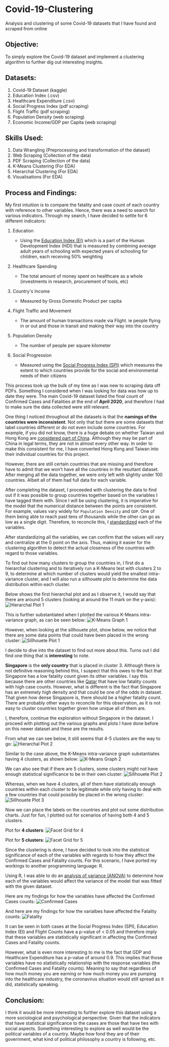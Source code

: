 # Covid-19-Clustering
Analysis and clustering of some Covid-19 datasets that I have found and scraped from online


## Objective:
To simply explore the Covid-19 dataset and implement a clustering algorithm to further dig out interesting insights.

## Datasets:

  1. Covid-19 Dataset (kaggle)
  2. Education Index (.csv)
  3. Healthcare Expenditure (.csv)
  4. Social Progress Index (pdf scraping)
  5. Flight Traffic (pdf scraping)
  6. Population Density (web scraping)
  7. Economic Income/GDP per Capita (web scraping)

## Skills Used:

  1. Data Wrangling (Preprocessing and transformation of the dataset)
  2. Web Scraping (Collection of the data)
  3. PDF Scraping (Collection of the data)
  4. K-Means Clustering (For EDA)
  5. Hierarchal Clustering (For EDA)
  6. Visualisations (For EDA)

## Process and Findings:
My first intuition is to compare the fatality and case count of each country with reference to other variables. 
Hence, there was a need to search for various indicators. 
Through my search, I have decided to settle for 6 different indicators:
  1. Education
  
      - Using the [Education Index (EI)](https://en.wikipedia.org/wiki/Education_Index) which is a part of the Human Development Index (HDI) that is measured by combining average adult years of schooling with expected years of schooling for children, each receiving 50% weighting
  
  2. Healthcare Spending
  
      - The total amount of money spent on healthcare as a whole (investments in research, procurement of tools, etc)
  
  3. Country's Income
  
      - Measured by Gross Domestic Product per capita
  
  4. Flight Traffic and Movement
  
      - The amount of human transactions made via Flight. ie people flying in or out and those in transit and making their way into the country
  
  5. Population Density
  
      - The number of people per square kilometer
  
  6. Social Progression
      
      - Measured using the [Social Progress Index (SPI)](https://en.wikipedia.org/wiki/Social_Progress_Index) which measures the extent to which countries provide for the social and environmental needs of their citizens
  
This process took up the bulk of my time as I was new to scraping data off PDFs. Something I considered when I was looking for data was how up to date they were. The main Covid-19 dataset listed the final count of Confirmed Cases and Fatalities at the end of **April 2020**, and therefore I had to make sure the data collected were still relevant. 


One thing I noticed throughout all the datasets is that the **namings of the countries were inconsistent**.
Not only that but there are some datasets that label countries different or do not even include some countries.
For example, if you did not know, there is a huge debate on whether Taiwan and Hong Kong are [considered part of China](https://www.scmp.com/news/china/society/article/2164126/why-are-taiwan-and-hong-kong-separate-china-chinese-raise-ruckus). 
Although they may be part of China in legal terms, they are not in almost every other way. 
In order to make this consistent for me, I have converted Hong Kong and Taiwan into their individual countries for this project.

However, there are still certain countries that are missing and therefore have to admit that we won't have all the countries in the resultant dataset.
After merging all the data together, we were only left with slightly under 100 countries. Albeit all of them had full data for each variable. 

After completing the dataset, I proceeded with clustering the data to find out if it was possible to group countries together based on the variables I have tagged them with. Since I will be using clustering, it is imperative for the model that the numerical distance between the points are consistent. For example, values vary widely for `Population Density` and `GDP`. One of them being able to reach past tens of thousands while the other can go as low as a single digit. Therefore, to reconcile this, I [standardized](https://www.statisticshowto.com/standardized-values-examples/) each of the variables. 

After standardizing all the variables, we can confirm that the values will vary and centralize at the 0 point on the axis. Thus, making it easier for the clustering algorithm to detect the actual closeness of the countries with regard to those variables. 

To find out how many clusters to group the countries in, I first do a hierarchal clustering and to iteratively run a K-Means test with clusters 2 to 9, to determine at which number of clusters would yield the smallest intra-variance cluster, and I will also run a sillhouete plot to determine the data distribution within each cluster.


Below shows the first hierarchal plot and as I observe it, I would say that there are around 5 clusters (looking at around the 11 mark on the y-axis):
![Hierarchal Plot 1](https://github.com/jaotheboss/Covid-19-Clustering/blob/master/Visualisations/Hierarchal%20Plot_v1.png)

This is further substantiated when I plotted the various K-Means intra-variance graph, as can be seen below:
![K-Means Graph 1](https://github.com/jaotheboss/Covid-19-Clustering/blob/master/Visualisations/Elbow%20Plot_v1.png)

However, when looking at the sillhouete plot, show below, we notice that there are some data points that could have been placed in the wrong cluster:
![Sillhouete Plot 1](https://github.com/jaotheboss/Covid-19-Clustering/blob/master/Visualisations/Sillhouete%20Plot_v1.png)


I decide to dive into the dataset to find out more about this. Turns out I did find one thing that is **interesting** to note.

**Singapore** is the **only country** that is placed in cluster 3. Although there is not definitive reasoning behind this, I suspect that this owes to the fact that Singapore has a low fatality count given its other variables. I say this because there are other countries like [Qatar](https://www.google.com/search?q=qatar+covid+19&oq=qatar+cov&aqs=chrome.1.0l2j69i57j0l4.4547j0j7&sourceid=chrome&ie=UTF-8) that have low fatality counts with high case counts. However, what is different is the fact that Singapore has an extremely high density and that could be one of the odds in dataset. That given how dense Singapore is, there should be a higher fatality count. There are probably other ways to reconcile for this observation, as it is not easy to cluster countries together given how unique all of them are. 

I, therefore, continue the exploration without Singapore in the dataset. I proceed with plotting out the various graphs and plots I have done before on this newer dataset and these are the results. 

From what we can see below, it still seems that 4-5 clusters are the way to go:
![Hierarchal Plot 2](https://github.com/jaotheboss/Covid-19-Clustering/blob/master/Visualisations/Hierarchal%20Plot_v2.png)

Similar to the case above, the K-Means intra-variance graph substantiates having 4 clusters, as shown below:
![K-Means Graph 2](https://github.com/jaotheboss/Covid-19-Clustering/blob/master/Visualisations/Elbow%20Plot_v2.png)

We can also see that if there are 5 clusters, some clusters might not have enough statistical significance to be in their own cluster:
![Sillhouete Plot 2](https://github.com/jaotheboss/Covid-19-Clustering/blob/master/Visualisations/Sillhouete%20Plot%20with%205_v2.png)

Whereas, when we have 4 clusters, all of them have statistically enough countries within each cluster to be legitimate while only having to deal with a few countries that could possibly be placed in the wrong cluster:
![Sillhouete Plot 3](https://github.com/jaotheboss/Covid-19-Clustering/blob/master/Visualisations/Sillhouete%20Plot%20with%204_v2.png)

Now we can place the labels on the countries and plot out some distribution charts. Just for fun, I plotted out for scenarios of having both 4 and 5 clusters.

Plot for **4 clusters**:
![Facet Grid for 4](https://github.com/jaotheboss/Covid-19-Clustering/blob/master/Visualisations/Facetgrid%20Plot%20for%204.png)

Plot for **5 clusters**:
![Facet Grid for 5](https://github.com/jaotheboss/Covid-19-Clustering/blob/master/Visualisations/Facetgrid%20Plot%20for%205.png)

Since the clustering is done, I have decided to look into the statistical significance of each of the variables with regards to how they affect the Confirmed Cases and Fatality counts. For this scenario, I have ported my workings to another programming language: R. 

Using R, I was able to do an [analysis of variance (ANOVA)](https://www.statisticshowto.com/probability-and-statistics/hypothesis-testing/anova/) to determine how each of the variables would affect the variance of the model that was fitted with the given dataset. 

Here are my findings for how the variables have affected the Confirmed Cases counts:
![Confirmed Cases](https://github.com/jaotheboss/Covid-19-Clustering/blob/master/Visualisations/ANOVA%20for%20Cases.png)

And here are my findings for how the varialbes have affected the Fatality counts:
![Fatality](https://github.com/jaotheboss/Covid-19-Clustering/blob/master/Visualisations/ANOVA%20for%20Fatalities.png)

It can be seen in both cases at the Social Progress Index (SPI), Education Index (EI) and Flight Counts have a p-value of < 0.05 and therefore imply that these variables are statistically significant in affecting the Confirmed Cases and Fatality counts. 

However, what is even more interesting to me is the fact that GDP and Healthcare Expenditure has a p-value of around 0.9. This implies that those variables have no statistically relationship with the response variables (the Confirmed Cases and Fatality counts). Meaning to say that regardless of how much money you are earning or how much money you are pumping into the healthcare industry, the coronavirus situation would still spread as it did, statistically speaking. 

## Conclusion:

I think it would be more interesting to further explore this dataset using a more sociological and psychological perspective. 
Given that the indicators that have statistical significance to the cases are those that have ties with social aspects. Something interesting to explore as well would be the political variables of a country. Maybe how fond they are of their government, what kind of political philosophy a country is following, etc. 
